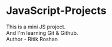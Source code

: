 # JavaScript-Projects
This is a mini JS project.
<br>
And I'm learning Git & Github.
<br>
Author - Ritik Roshan
